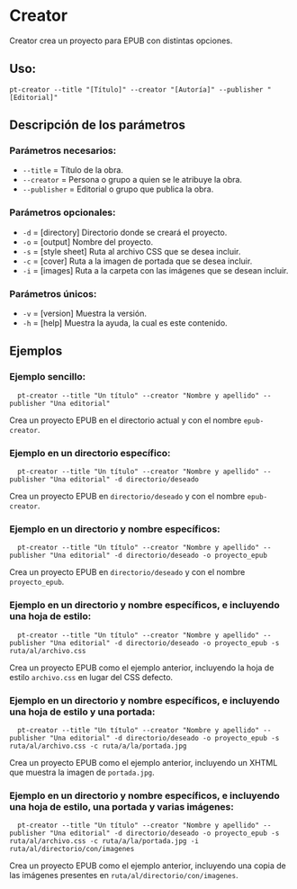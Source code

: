 # Creator

Creator crea un proyecto para EPUB con distintas opciones.

## Uso:

  ```
  pt-creator --title "[Título]" --creator "[Autoría]" --publisher "[Editorial]"
  ```

## Descripción de los parámetros

### Parámetros necesarios:

* `--title` = Título de la obra.
* `--creator` = Persona o grupo a quien se le atribuye la obra.
* `--publisher` = Editorial o grupo que publica la obra.

### Parámetros opcionales:

* `-d` = [directory] Directorio donde se creará el proyecto.
* `-o` = [output] Nombre del proyecto.
* `-s` = [style sheet] Ruta al archivo CSS que se desea incluir.
* `-c` = [cover] Ruta a la imagen de portada que se desea incluir.
* `-i` = [images] Ruta a la carpeta con las imágenes que se desean incluir.

### Parámetros únicos:

* `-v` = [version] Muestra la versión.
* `-h` = [help] Muestra la ayuda, la cual es este contenido.

## Ejemplos

### Ejemplo sencillo:

```
  pt-creator --title "Un título" --creator "Nombre y apellido" --publisher "Una editorial"
```

Crea un proyecto EPUB en el directorio actual y con el nombre `epub-creator`.

### Ejemplo en un directorio específico:

```
  pt-creator --title "Un título" --creator "Nombre y apellido" --publisher "Una editorial" -d directorio/deseado
```

Crea un proyecto EPUB en `directorio/deseado` y con el nombre `epub-creator`.

### Ejemplo en un directorio y nombre específicos:

```
  pt-creator --title "Un título" --creator "Nombre y apellido" --publisher "Una editorial" -d directorio/deseado -o proyecto_epub
```

Crea un proyecto EPUB en `directorio/deseado` y con el nombre `proyecto_epub`.

### Ejemplo en un directorio y nombre específicos, e incluyendo una hoja de estilo:

```
  pt-creator --title "Un título" --creator "Nombre y apellido" --publisher "Una editorial" -d directorio/deseado -o proyecto_epub -s ruta/al/archivo.css
```

Crea un proyecto EPUB como el ejemplo anterior, incluyendo la hoja de estilo `archivo.css` en lugar del CSS defecto.

### Ejemplo en un directorio y nombre específicos, e incluyendo una hoja de estilo y una portada:

```
  pt-creator --title "Un título" --creator "Nombre y apellido" --publisher "Una editorial" -d directorio/deseado -o proyecto_epub -s ruta/al/archivo.css -c ruta/a/la/portada.jpg
```

Crea un proyecto EPUB como el ejemplo anterior, incluyendo un XHTML que muestra la imagen de `portada.jpg`.

### Ejemplo en un directorio y nombre específicos, e incluyendo una hoja de estilo, una portada y varias imágenes:

```
  pt-creator --title "Un título" --creator "Nombre y apellido" --publisher "Una editorial" -d directorio/deseado -o proyecto_epub -s ruta/al/archivo.css -c ruta/a/la/portada.jpg -i ruta/al/directorio/con/imagenes
```

Crea un proyecto EPUB como el ejemplo anterior, incluyendo una copia de las imágenes presentes en `ruta/al/directorio/con/imagenes`.
